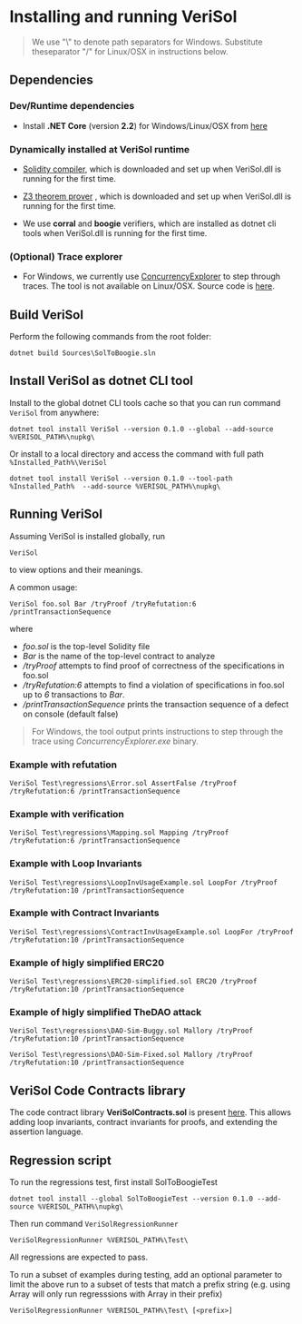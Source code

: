 # Installing and running VeriSol

 > We use "\\" to denote path separators for Windows. Substitute theseparator "/" for Linux/OSX in instructions below. 


## Dependencies
### Dev/Runtime dependencies
- Install **.NET Core** (version **2.2**) for Windows/Linux/OSX from [here](https://dotnet.microsoft.com/download/dotnet-core/2.2#sdk-2.2.106)

### Dynamically installed at VeriSol runtime
- [Solidity compiler](https://github.com/ethereum/solidity/releases/tag/v0.5.10), which is downloaded and set up when VeriSol.dll is running for the first time.
- [Z3 theorem prover](https://github.com/Z3Prover/z3/releases) , which is downloaded and set up when VeriSol.dll is running for the first time.

- We use **corral** and **boogie** verifiers, which are installed as dotnet cli tools when VeriSol.dll is running for the first time.

### (Optional) Trace explorer
- For Windows, we currently use [ConcurrencyExplorer](https://github.com/boogie-org/corral/blob/c446f5e827373c8189dabfb86c0c4ed635f63182/tools/ConcurrencyExplorer.exe) to step through traces. The tool is not available on Linux/OSX. Source code is [here](https://github.com/LeeSanderson/Chess).

## Build VeriSol

Perform the following commands from the root folder:

    dotnet build Sources\SolToBoogie.sln

## Install VeriSol as dotnet CLI tool
Install to the global dotnet CLI tools cache so that you can run command  `VeriSol` from anywhere:
```
dotnet tool install VeriSol --version 0.1.0 --global --add-source %VERISOL_PATH%\nupkg\
```
Or install to a local directory and access the command with full path `%Installed_Path%\VeriSol`
```
dotnet tool install VeriSol --version 0.1.0 --tool-path %Installed_Path%  --add-source %VERISOL_PATH%\nupkg\
```

## Running VeriSol

Assuming VeriSol is installed globally, run 

`VeriSol`

to view options and their meanings. 

A common usage:

`VeriSol foo.sol Bar /tryProof /tryRefutation:6 /printTransactionSequence`

where 
   - *foo.sol* is the top-level Solidity file
   - *Bar* is the name of the top-level contract to analyze
   - */tryProof* attempts to find proof of correctness of the specifications in foo.sol
   - */tryRefutation:6* attempts to find a violation of specifications in foo.sol up to *6* transactions to *Bar*.
   - */printTransactionSequence* prints the transaction sequence of a defect on console (default false)

  > For Windows, the tool output prints instructions to step through the trace using *ConcurrencyExplorer.exe* binary. 

### Example with refutation ###
`VeriSol Test\regressions\Error.sol AssertFalse /tryProof /tryRefutation:6 /printTransactionSequence`

### Example with verification ###
`VeriSol Test\regressions\Mapping.sol Mapping /tryProof /tryRefutation:6 /printTransactionSequence`

### Example with Loop Invariants ###
`VeriSol Test\regressions\LoopInvUsageExample.sol LoopFor /tryProof /tryRefutation:10 /printTransactionSequence`

### Example with Contract Invariants ###
`VeriSol Test\regressions\ContractInvUsageExample.sol LoopFor /tryProof /tryRefutation:10 /printTransactionSequence`

### Example of higly simplified ERC20 ###
`VeriSol Test\regressions\ERC20-simplified.sol ERC20 /tryProof /tryRefutation:10 /printTransactionSequence`

### Example of higly simplified TheDAO attack ###
`VeriSol Test\regressions\DAO-Sim-Buggy.sol Mallory /tryProof /tryRefutation:10 /printTransactionSequence`

`VeriSol Test\regressions\DAO-Sim-Fixed.sol Mallory /tryProof /tryRefutation:10 /printTransactionSequence`

## VeriSol Code Contracts library
The code contract library **VeriSolContracts.sol** is present [here](https://github.com/microsoft/verisol/blob/master/Test/regressions/Libraries/VeriSolContracts.sol). This allows adding loop invariants, contract invariants for proofs, and extending the assertion language.  

## Regression script

To run the regressions test, first install SolToBoogieTest
```
dotnet tool install --global SolToBoogieTest --version 0.1.0 --add-source %VERISOL_PATH%\nupkg\
```

Then run command `VeriSolRegressionRunner`
```
VeriSolRegressionRunner %VERISOL_PATH%\Test\
```

All regressions are expected to pass. 

To run a subset of examples during testing, add an optional parameter to limit the above run to a subset of tests that match a prefix string *<prefix>* (e.g. using Array will only run regresssions with Array in their prefix)

```
VeriSolRegressionRunner %VERISOL_PATH%\Test\ [<prefix>]
```


